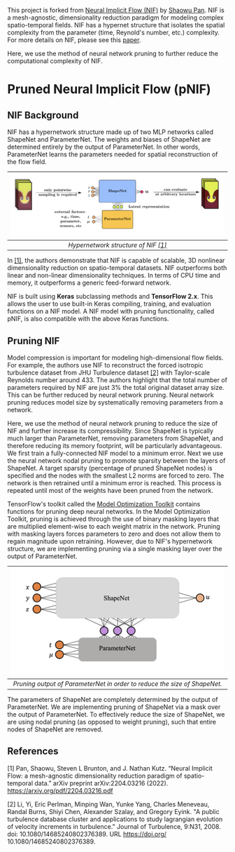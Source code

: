 This project is forked from [Neural Implicit Flow (NIF)](https://github.com/pswpswpsw/nif#neural-implicit-flow-nif-mesh-agnostic-dimensionality-reduction) by [Shaowu Pan](http://www.shaowupan.com/). NIF is a mesh-agnostic, dimensionality reduction paradigm for modeling complex spatio-temporal fields. NIF has a hypernet structure that isolates the spatial complexity from the parameter (time, Reynold's number, etc.) complexity. For more details on NIF, please see this [paper](https://arxiv.org/pdf/2204.03216.pdf).

Here, we use the method of neural network pruning to further reduce the computational complexity of NIF. 

# Pruned Neural Implicit Flow (pNIF)

## NIF Background

NIF has a hypernetwork structure made up of two MLP networks called ShapeNet and ParameterNet. The weights and biases of ShapeNet are determined entirely by the output of ParameterNet. In other words, ParameterNet learns the parameters needed for spatial reconstruction of the flow field. 

| ![nif_structure](figs/nif.jpg) | 
|:--:| 
| *Hypernetwork structure of NIF [[1]](#1)* |

In [[1]](#1), the authors demonstrate that NIF is capable of scalable, 3D nonlinear dimensionality reduction on spatio-temporal datasets. NIF outperforms both linear and non-linear dimensionality techniques. In terms of CPU time and memory, it outperforms a generic feed-forward network. 

NIF is built using **Keras** subclassing methods and **TensorFlow 2.x**. This allows the user to use built-in Keras compiling, training, and evaluation functions on a NIF model. A NIF model with pruning functionality, called pNIF, is also compatible with the above Keras functions. 

## Pruning NIF 

Model compression is important for modeling high-dimensional flow fields. For example, the authors use NIF to reconstruct the forced isotropic turbulence dataset from JHU Turbulence dataset [[2]](#2) with Taylor-scale Reynolds number around 433. The authors highlight that the total number of parameters required by NIF are just 3% the total original dataset array size. This can be further reduced by neural network pruning. Neural network pruning reduces model size by systematically removing parameters from a network.

Here, we use the method of neural network pruning to reduce the size of NIF and further increase its compressibility. Since ShapeNet is typically much larger than ParameterNet, removing parameters from ShapeNet, and therefore reducing its memory footprint, will be particularly advantageous. We first train a fully-connected NIF model to a minimum error. Next we use the neural network nodal pruning to promote sparsity between the layers of ShapeNet. A target sparsity (percentage of pruned ShapeNet nodes) is specified and the nodes with the smallest L2 norms are forced to zero. The network is then retrained until a minimum error is reached. This process is repeated until most of the weights have been pruned from the network.

TensorFlow's toolkit called the [Model Optimization Toolkit](https://www.tensorflow.org/model_optimization/guide/pruning/comprehensive_guide.md) contains functions for pruning deep neural networks. In the Model Optimization Toolkit, pruning is achieved through the use of binary masking layers that are multiplied element-wise to each weight matrix in the network. Pruning with masking layers forces parameters to zero and does not allow them to regain magnitude upon retraining. However, due to NIF's hypernetwork structure, we are implementing pruning via a single masking layer over the output of ParameterNet. 


| ![nif_structure](figs/pnif_fig.jpg) | 
|:--:| 
| *Pruning output of ParameterNet in order to reduce the size of ShapeNet.* |

The parameters of ShapeNet are completely determined by the output of ParameterNet. We are implementing pruning of ShapeNet via a mask over the output of ParameterNet. To effectively reduce the size of ShapeNet, we are using nodal pruning (as opposed to weight pruning), such that entire nodes of ShapeNet are removed. 

## References
<a id="1">[1]</a> 
Pan, Shaowu, Steven L Brunton, and J. Nathan Kutz. “Neural Implicit Flow: a mesh-agnostic dimensionality reduction paradigm of spatio-temporal data.” arXiv preprint arXiv:2204.03216 (2022). https://arxiv.org/pdf/2204.03216.pdf

<a id="2">[2]</a>
Li, Yi, Eric Perlman, Minping Wan, Yunke Yang, Charles Meneveau, Randal Burns, Shiyi
Chen, Alexander Szalay, and Gregory Eyink. "A public turbulence database cluster and
applications to study lagrangian evolution of velocity increments in turbulence." Journal
of Turbulence, 9:N31, 2008. doi: 10.1080/14685240802376389. URL https://doi.org/
10.1080/14685240802376389.
